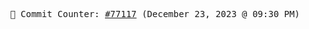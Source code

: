<p align="center">
    <samp>
        📮 Commit Counter: <a href="https://github.com/Javascript-void0/Javascript-void0/commits/main">#77117</a> (December 23, 2023 @ 09:30 PM)
    </samp>
</p>